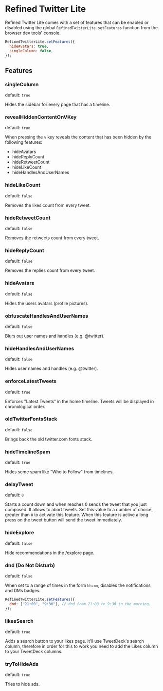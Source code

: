 # Refined Twitter Lite

Refined Twitter Lite comes with a set of features that can be enabled or disabled using the global `RefinedTwitterLite.setFeatures` function from the browser dev tools' console.

```js
RefinedTwitterLite.setFeatures({
  hideAvatars: true,
  singleColumn: false,
});
```

## Features

### singleColumn

default: `true`

Hides the sidebar for every page that has a timeline.

### revealHiddenContentOnVKey

default: `true`

When pressing the `v` key reveals the content that has been hidden by the following features:

- hideAvatars
- hideReplyCount
- hideRetweetCount
- hideLikeCount
- hideHandlesAndUserNames

### hideLikeCount

default: `false`

Removes the likes count from every tweet.

### hideRetweetCount

default: `false`

Removes the retweets count from every tweet.

### hideReplyCount

default: `false`

Removes the replies count from every tweet.

### hideAvatars

default: `false`

Hides the users avatars (profile pictures).

### obfuscateHandlesAndUserNames

default: `false`

Blurs out user names and handles (e.g. @twitter).

### hideHandlesAndUserNames

default: `false`

Hides user names and handles (e.g. @twitter).

### enforceLatestTweets

default: `true`

Enforces "Latest Tweets" in the home timeline. Tweets will be displayed in chronological order.

### oldTwitterFontsStack

default: `false`

Brings back the old twitter.com fonts stack.

### hideTimelineSpam

default: `true`

Hides some spam like "Who to Follow" from timelines.

### delayTweet

default: `0`

Starts a count down and when reaches 0 sends the tweet that you just composed. It allows to abort tweets. Set this value to a number of choice, greater than `0` to activate this feature. When this feature is active a long press on the tweet button will send the tweet immediately.

### hideExplore

default: `false`

Hide recommendations in the /explore page.

### dnd (Do Not Disturb)

default: `false`

When set to a range of times in the form `hh:mm`, disables the notifications and DMs badges.

```js
RefinedTwitterLite.setFeatures({
  dnd: ["21:00", "9:30"], // dnd from 21:00 to 9:30 in the morning.
});
```

### likesSearch

default: `true`

Adds a search button to your likes page. It'll use TweetDeck's search column, therefore in order for this to work you need to add the Likes column to your TweetDeck columns.

### tryToHideAds

default: `true`

Tries to hide ads.
